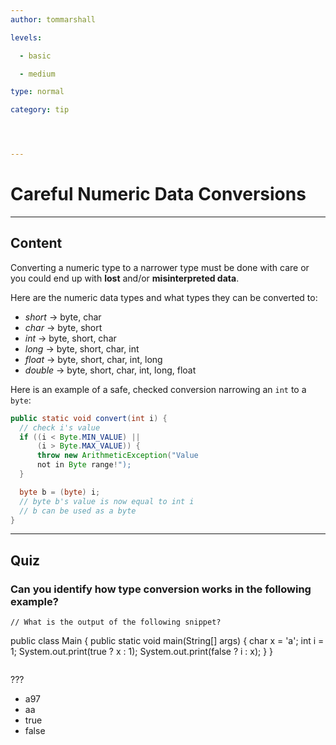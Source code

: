 ```yaml
---
author: tommarshall

levels:

  - basic

  - medium

type: normal

category: tip




---
```


# Careful Numeric Data Conversions

---
## Content

Converting a numeric type to a narrower type must be done with care or you could end up with **lost** and/or **misinterpreted data**.

Here are the numeric data types and what types they can be converted to:
- *short*  -> byte, char
- *char*   -> byte, short
- *int* -> byte, short, char
- *long* -> byte, short, char, int
- *float* -> byte, short, char, int, long
- *double* -> byte, short, char, int, long, float

Here is an example of a safe, checked conversion narrowing an `int` to a `byte`:
```java
public static void convert(int i) {
  // check i's value
  if ((i < Byte.MIN_VALUE) ||
      (i > Byte.MAX_VALUE)) {
      throw new ArithmeticException("Value
      not in Byte range!");
  }

  byte b = (byte) i;
  // byte b's value is now equal to int i
  // b can be used as a byte
}
```

---
## Quiz
### Can you identify how type conversion works in the following example?
```
// What is the output of the following snippet?
```
public class Main {
  public static void main(String[] args) {
      char x = 'a';
      int i = 1;
      System.out.print(true  ? x : 1);
      System.out.print(false ? i : x);
  }
}
```
```

 ???

* a97
* aa
* true
* false

